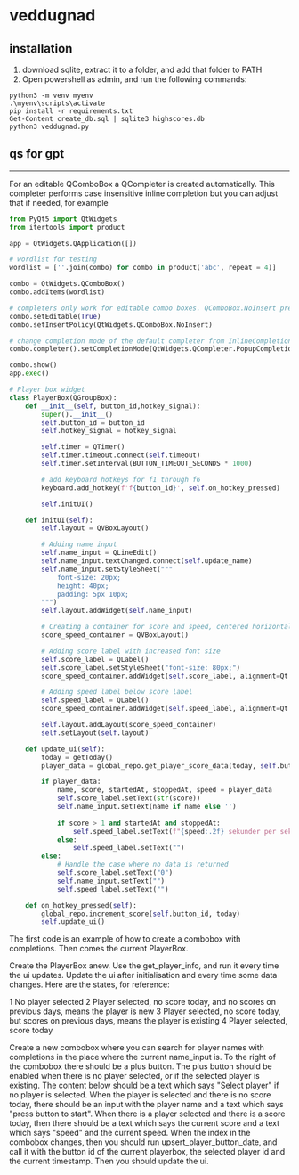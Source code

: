 # veddugnad

## installation
1. download sqlite, extract it to a folder, and add that folder to PATH
2. Open powershell as admin, and run the following commands:
```shell
python3 -m venv myenv
.\myenv\scripts\activate
pip install -r requirements.txt
Get-Content create_db.sql | sqlite3 highscores.db
python3 veddugnad.py
```

## qs for gpt

---

For an editable QComboBox a QCompleter is created automatically. This completer performs case insensitive inline completion but you can adjust that if needed, for example

```python
from PyQt5 import QtWidgets
from itertools import product

app = QtWidgets.QApplication([])

# wordlist for testing
wordlist = [''.join(combo) for combo in product('abc', repeat = 4)]

combo = QtWidgets.QComboBox()
combo.addItems(wordlist)

# completers only work for editable combo boxes. QComboBox.NoInsert prevents insertion of the search text
combo.setEditable(True)
combo.setInsertPolicy(QtWidgets.QComboBox.NoInsert)

# change completion mode of the default completer from InlineCompletion to PopupCompletion
combo.completer().setCompletionMode(QtWidgets.QCompleter.PopupCompletion)

combo.show()
app.exec()
```
```python
# Player box widget
class PlayerBox(QGroupBox):
    def __init__(self, button_id,hotkey_signal):
        super().__init__()
        self.button_id = button_id
        self.hotkey_signal = hotkey_signal

        self.timer = QTimer()
        self.timer.timeout.connect(self.timeout)
        self.timer.setInterval(BUTTON_TIMEOUT_SECONDS * 1000)  

        # add keyboard hotkeys for f1 through f6
        keyboard.add_hotkey(f'f{button_id}', self.on_hotkey_pressed)

        self.initUI()

    def initUI(self):
        self.layout = QVBoxLayout()

        # Adding name input
        self.name_input = QLineEdit()
        self.name_input.textChanged.connect(self.update_name)
        self.name_input.setStyleSheet("""
            font-size: 20px;
            height: 40px;
            padding: 5px 10px;
        """)
        self.layout.addWidget(self.name_input)

        # Creating a container for score and speed, centered horizontally
        score_speed_container = QVBoxLayout()

        # Adding score label with increased font size
        self.score_label = QLabel()
        self.score_label.setStyleSheet("font-size: 80px;")  
        score_speed_container.addWidget(self.score_label, alignment=Qt.AlignCenter)

        # Adding speed label below score label
        self.speed_label = QLabel()
        score_speed_container.addWidget(self.speed_label, alignment=Qt.AlignCenter)

        self.layout.addLayout(score_speed_container)
        self.setLayout(self.layout)

    def update_ui(self):
        today = getToday()
        player_data = global_repo.get_player_score_data(today, self.button_id)

        if player_data:
            name, score, startedAt, stoppedAt, speed = player_data
            self.score_label.setText(str(score))
            self.name_input.setText(name if name else '')
            
            if score > 1 and startedAt and stoppedAt:
                self.speed_label.setText(f"{speed:.2f} sekunder per sekk")
            else:
                self.speed_label.setText("")
        else:
            # Handle the case where no data is returned
            self.score_label.setText("0")
            self.name_input.setText("")
            self.speed_label.setText("")

    def on_hotkey_pressed(self):
        global_repo.increment_score(self.button_id, today)
        self.update_ui()
```

The first code is an example of how to create a combobox with completions. Then comes the current PlayerBox. 

Create the PlayerBox anew. Use the get_player_info, and run it every time the ui updates. Update the ui after initialisation and every time some data changes. Here are the states, for reference:

1 No player selected
2 Player selected, no score today, and no scores on previous days, means the player is new
3 Player selected, no score today, but scores on previous days, means the player is existing
4 Player selected, score today

Create a new combobox where you can search for player names with completions in the place where the current name_input is. To the right of the combobox there should be a plus button. The plus button should be enabled when there is no player selected, or if the selected player is existing. The content below should be a text which says "Select player" if no player is selected. When the player is selected and there is no score today, there should be an input with the player name and a text which says "press button to start". When there is a player selected and there is a score today, then there should be a text which says the current score and a text which says "speed" and the current speed.
When the index in the combobox changes, then you should run upsert_player_button_date, and call it with the button id of the current playerbox, the selected player id and the current timestamp. Then you should update the ui.
